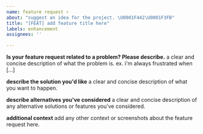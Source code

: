```yaml
---
name: feature request ⚡
about: "suggest an idea for the project. \U0001F442\U0001F3FB"
title: "[FEAT] add feature title here"
labels: enhancement
assignees: ''

---
```


**Is your feature request related to a problem? Please describe.**
a clear and concise description of what the problem is. ex. i'm always frustrated when [...]

**describe the solution you'd like**
a clear and concise description of what you want to happen.

**describe alternatives you've considered**
a clear and concise description of any alternative solutions or features you've considered.

**additional context**
add any other context or screenshots about the feature request here.
